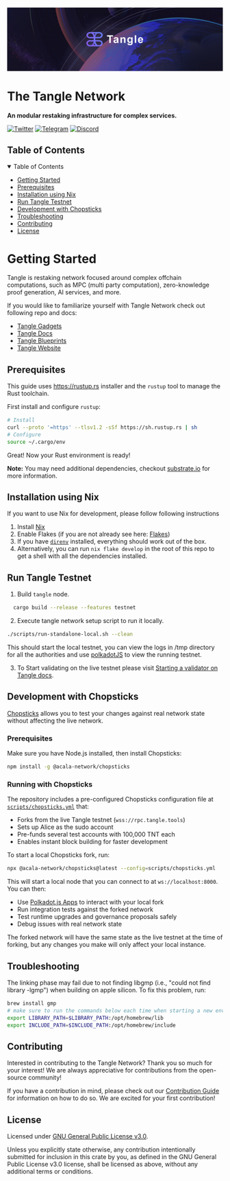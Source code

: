 <div align="center">
<a href="https://www.tangle.tools/">
    
![Alt text](<assets/Tangle%20%20Banner.png>)
  </a>
  </div>
<h1 align="left"> The Tangle Network </h1>
<p align="left">
    <strong>An modular restaking infrastructure for complex services. </strong>
</p>

<div align="left" >

[![Twitter](https://img.shields.io/twitter/follow/webbprotocol.svg?style=flat-square&label=Twitter&color=1DA1F2)](https://twitter.com/intent/user?screen_name=tangle_network)
[![Telegram](https://img.shields.io/badge/Telegram-gray?logo=telegram)](https://t.me/tanglenet)
[![Discord](https://img.shields.io/discord/833784453251596298.svg?style=flat-square&label=Discord&logo=discord)](https://discord.gg/cv8EfJu3Tn)

</div>

<!-- TABLE OF CONTENTS -->
<h2 id="table-of-contents"> Table of Contents</h2>

<details open="open">
  <summary>Table of Contents</summary>
  <ul>
    <li><a href="#start"> Getting Started</a></li>
    <li><a href="#prerequisites">Prerequisites</a></li>
    <li><a href="#nix">Installation using Nix</a></li>
    <li><a href="#testnet">Run Tangle Testnet</a></li>
    <li><a href="#chopsticks">Development with Chopsticks</a></li>
    <li><a href="#troubleshooting">Troubleshooting</a></li>
    <li><a href="#contribute">Contributing</a></li>
    <li><a href="#license">License</a></li>
  </ul>  
</details>

<h1 id="start"> Getting Started </h1>

Tangle is restaking network focused around complex offchain computations, such as MPC (multi party computation), zero-knowledge proof generation, AI services, and more.

If you would like to familiarize yourself with Tangle Network check out following repo and docs:

- [Tangle Gadgets](https://github.com/tangle-network/gadget)
- [Tangle Docs](https://docs.tangle.tools/)
- [Tangle Blueprints](https://docs.tangle.tools/developers/blueprints/introduction)
- [Tangle Website](https://tangle.tools/)

<h2 id="prerequisites"> Prerequisites</h2>

This guide uses <https://rustup.rs> installer and the `rustup` tool to manage the Rust toolchain.

First install and configure `rustup`:

```bash
# Install
curl --proto '=https' --tlsv1.2 -sSf https://sh.rustup.rs | sh
# Configure
source ~/.cargo/env
```

Great! Now your Rust environment is ready!

**Note:** You may need additional dependencies, checkout [substrate.io](https://docs.substrate.io/v3/getting-started/installation) for more information.

<h2 id="nix"> Installation using Nix </h2>
If you want to use Nix for development, please follow following instructions

1. Install [Nix](https://nixos.org/download.html)
2. Enable Flakes (if you are not already see here: [Flakes](https://nixos.wiki/wiki/Flakes))
3. If you have [`direnv`](https://github.com/nix-community/nix-direnv#installation) installed, everything should work out of the box.
4. Alternatively, you can run `nix flake develop` in the root of this repo to get a shell with all the dependencies installed.

<h2 id="testnet"> Run Tangle Testnet </h2>

1. Build `tangle` node.

```bash
  cargo build --release --features testnet
```

2. Execute tangle network setup script to run it locally.

```bash
./scripts/run-standalone-local.sh --clean
```

This should start the local testnet, you can view the logs in /tmp directory for all the authorities and use [polkadotJS](https://polkadot.js.org/apps/#/explorer) to view the running testnet.

3. To Start validating on the live testnet please visit [Starting a validator on Tangle docs](https://docs.tangle.tools/operators/validator/introduction).

<h2 id="chopsticks"> Development with Chopsticks </h2>

[Chopsticks](https://github.com/AcalaNetwork/chopsticks) allows you to test your changes against real network state without affecting the live network.

### Prerequisites

Make sure you have Node.js installed, then install Chopsticks:

```bash
npm install -g @acala-network/chopsticks
```

### Running with Chopsticks

The repository includes a pre-configured Chopsticks configuration file at [`scripts/chopsticks.yml`](scripts/chopsticks.yml) that:

- Forks from the live Tangle testnet (`wss://rpc.tangle.tools`)
- Sets up Alice as the sudo account
- Pre-funds several test accounts with 100,000 TNT each
- Enables instant block building for faster development

To start a local Chopsticks fork, run:

```bash
npx @acala-network/chopsticks@latest --config=scripts/chopsticks.yml
```

This will start a local node that you can connect to at `ws://localhost:8000`. You can then:

- Use [Polkadot.js Apps](https://polkadot.js.org/apps/?rpc=ws://localhost:8000) to interact with your local fork
- Run integration tests against the forked network
- Test runtime upgrades and governance proposals safely
- Debug issues with real network state

The forked network will have the same state as the live testnet at the time of forking, but any changes you make will only affect your local instance.

<h2 id="troubleshooting"> Troubleshooting </h2>

The linking phase may fail due to not finding libgmp (i.e., "could not find library -lgmp") when building on apple silicon. To fix this problem, run:

```bash
brew install gmp
# make sure to run the commands below each time when starting a new env, or, append them to .zshrc
export LIBRARY_PATH=$LIBRARY_PATH:/opt/homebrew/lib
export INCLUDE_PATH=$INCLUDE_PATH:/opt/homebrew/include
```



<h2 id="contribute"> Contributing </h2>

Interested in contributing to the Tangle Network? Thank you so much for your interest! We are always appreciative for contributions from the open-source community!

If you have a contribution in mind, please check out our [Contribution Guide](./.github/CONTRIBUTING.md) for information on how to do so. We are excited for your first contribution!

<h2 id="license"> License </h2>

Licensed under <a href="LICENSE">GNU General Public License v3.0</a>.

Unless you explicitly state otherwise, any contribution intentionally submitted for inclusion in this crate by you, as defined in the GNU General Public License v3.0 license, shall be licensed as above, without any additional terms or conditions.
